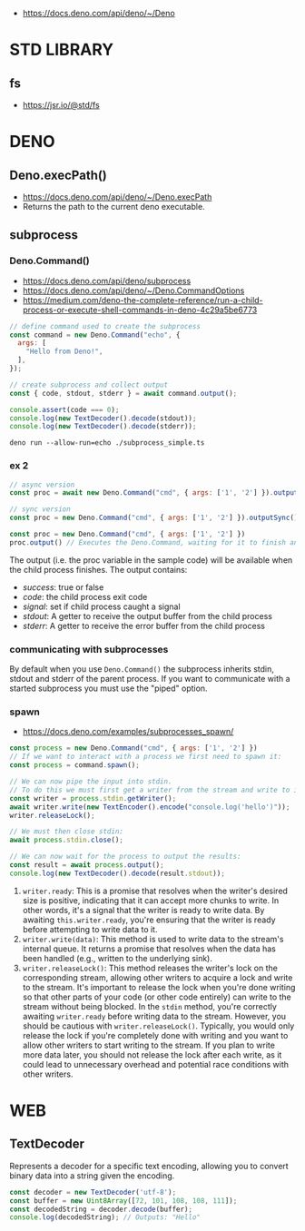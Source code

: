 - https://docs.deno.com/api/deno/~/Deno

# STD LIBRARY

## fs

- https://jsr.io/@std/fs
# DENO
## Deno.execPath()

- https://docs.deno.com/api/deno/~/Deno.execPath
- Returns the path to the current deno executable.


## subprocess

### Deno.Command()

- https://docs.deno.com/api/deno/subprocess
- https://docs.deno.com/api/deno/~/Deno.CommandOptions
- https://medium.com/deno-the-complete-reference/run-a-child-process-or-execute-shell-commands-in-deno-4c29a5be6773

```js
// define command used to create the subprocess
const command = new Deno.Command("echo", {
  args: [
    "Hello from Deno!",
  ],
});

// create subprocess and collect output
const { code, stdout, stderr } = await command.output();

console.assert(code === 0);
console.log(new TextDecoder().decode(stdout));
console.log(new TextDecoder().decode(stderr));
```

```shell
deno run --allow-run=echo ./subprocess_simple.ts
```

### ex 2

```js
// async version
const proc = await new Deno.Command("cmd", { args: ['1', '2'] }).output();  

// sync version
const proc = new Deno.Command("cmd", { args: ['1', '2'] }).outputSync();
```

```js
const proc = new Deno.Command("cmd", { args: ['1', '2'] }) 
proc.output() // Executes the Deno.Command, waiting for it to finish and collecting all of its output.
```

The output (i.e. the proc variable in the sample code) will be available when the child process finishes. The output contains:

- _success_: true or false
- _code_: the child process exit code
- _signal_: set if child process caught a signal
- _stdout_: A getter to receive the output buffer from the child process
- _stderr_: A getter to receive the error buffer from the child process

### communicating with subprocesses

By default when you use `Deno.Command()` the subprocess inherits stdin, stdout and stderr of the parent process. If you want to communicate with a started subprocess you must use the "piped" option.
### spawn

- https://docs.deno.com/examples/subprocesses_spawn/

```js
const process = new Deno.Command("cmd", { args: ['1', '2'] }) 
// If we want to interact with a process we first need to spawn it:
const process = command.spawn();

// We can now pipe the input into stdin. 
// To do this we must first get a writer from the stream and write to it
const writer = process.stdin.getWriter();
await writer.write(new TextEncoder().encode("console.log('hello')"));
writer.releaseLock();

// We must then close stdin:
await process.stdin.close();

// We can now wait for the process to output the results:
const result = await process.output();
console.log(new TextDecoder().decode(result.stdout));
```

1. `writer.ready`: This is a promise that resolves when the writer's desired size is positive, indicating that it can accept more chunks to write. In other words, it's a signal that the writer is ready to write data. By awaiting `this.writer.ready`, you're ensuring that the writer is ready before attempting to write data to it. 
2. `writer.write(data)`: This method is used to write data to the stream's internal queue. It returns a promise that resolves when the data has been handled (e.g., written to the underlying sink). 
3. `writer.releaseLock()`: This method releases the writer's lock on the corresponding stream, allowing other writers to acquire a lock and write to the stream. It's important to release the lock when you're done writing so that other parts of your code (or other code entirely) can write to the stream without being blocked. In the `stdin` method, you're correctly awaiting `writer.ready` before writing data to the stream. However, you should be cautious with `writer.releaseLock()`. Typically, you would only release the lock if you're completely done with writing and you want to allow other writers to start writing to the stream. If you plan to write more data later, you should not release the lock after each write, as it could lead to unnecessary overhead and potential race conditions with other writers.
# WEB

## TextDecoder

Represents a decoder for a specific text encoding, allowing you to convert binary data into a string given the encoding.

```js
const decoder = new TextDecoder('utf-8');
const buffer = new Uint8Array([72, 101, 108, 108, 111]);
const decodedString = decoder.decode(buffer);
console.log(decodedString); // Outputs: "Hello"
```

